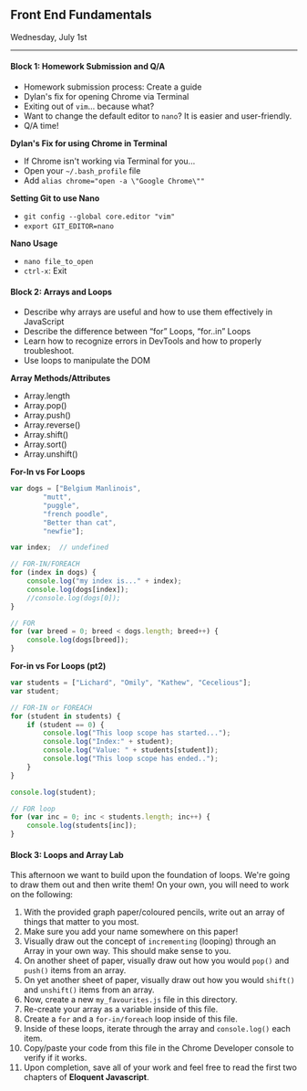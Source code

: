 ## Front End Fundamentals
Wednesday, July 1st

---

#### Block 1: Homework Submission and Q/A
- Homework submission process: Create a guide
- Dylan's fix for opening Chrome via Terminal
- Exiting out of `vim`... because what?
- Want to change the default editor to `nano`? It is easier and user-friendly.
- Q/A time!

**Dylan's Fix for using Chrome in Terminal**
- If Chrome isn't working via Terminal for you...
- Open your `~/.bash_profile` file
- Add `alias chrome="open -a \"Google Chrome\""`

**Setting Git to use Nano**
- `git config --global core.editor "vim"`
- `export GIT_EDITOR=nano`

**Nano Usage**
- `nano file_to_open`
- `ctrl-x`: Exit

#### Block 2: Arrays and Loops
- Describe why arrays are useful and how to use them effectively in JavaScript
- Describe the difference between  “for” Loops, “for..in” Loops
- Learn how to recognize errors in DevTools and how to properly troubleshoot.
- Use loops to manipulate the DOM

**Array Methods/Attributes**
* Array.length
* Array.pop()
* Array.push()
* Array.reverse()
* Array.shift()
* Array.sort()
* Array.unshift()

**For-In vs For Loops**
```javascript
var dogs = ["Belgium Manlinois",
		"mutt",
		"puggle",
		"french poodle",
		"Better than cat",
		"newfie"];

var index;	// undefined

// FOR-IN/FOREACH
for (index in dogs) {
	console.log("my index is..." + index);
	console.log(dogs[index]);
	//console.log(dogs[0]);
}

// FOR
for (var breed = 0; breed < dogs.length; breed++) {
	console.log(dogs[breed]);
}
```

**For-in vs For Loops (pt2)**
```javascript
var students = ["Lichard", "Omily", "Kathew", "Cecelious"];
var student;

// FOR-IN or FOREACH
for (student in students) {
	if (student == 0) {
		console.log("This loop scope has started...");
		console.log("Index:" + student);
		console.log("Value: " + students[student]);
		console.log("This loop scope has ended..");
	}
}

console.log(student);

// FOR loop
for (var inc = 0; inc < students.length; inc++) {
	console.log(students[inc]);
}
```

#### Block 3: Loops and Array Lab

This afternoon we want to build upon the foundation of loops. We're going to draw them out and then write them! On your own, you will need to work on the following:

1. With the provided graph paper/coloured pencils, write out an array of things that matter to you most.
2. Make sure you add your name somewhere on this paper!
3. Visually draw out the concept of `incrementing` (looping) through an Array in your own way. This should make sense to you.
4. On another sheet of paper, visually draw out how you would `pop()` and `push()` items from an array.
5. On yet another sheet of paper, visually draw out how you would `shift()` and `unshift()` items from an array.
6. Now, create a new `my_favourites.js` file in this directory.
7. Re-create your array as a variable inside of this file.
8. Create a `for` and a `for-in/foreach` loop inside of this file.
9. Inside of these loops, iterate through the array and `console.log()` each item.
10. Copy/paste your code from this file in the Chrome Developer console to verify if it works.
11. Upon completion, save all of your work and feel free to read the first two chapters of **Eloquent Javascript**.
